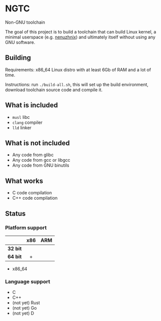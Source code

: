 # NGTC

Non-GNU toolchain

The goal of this project is to build a toolchain that can build Linux kernel, a minimal userspace (e.g. [nenuzhnix](https://github.com/tpimh/nenuzhnix)) and ultimately itself without using any GNU software. 

## Building

Requirements: x86_64 Linux distro with at least 6Gb of RAM and a lot of time.

Instructions: run `./build-all.sh`, this will set up the build environment, download toolchain source code and compile it.

## What is included

- `musl` libc
- `clang` compiler
- `lld` linker

## What is not included

- Any code from glibc
- Any code from gcc or libgcc
- Any code from GNU binutils

## What works

- C code compilation
- C++ code compilation

## Status

### Platform support

|  | x86  | ARM |
| --- | :---: | :---: |
| **32 bit**  |  |  |
| **64 bit**  | + |  |

- x86_64

### Language support

- C
- C++
- (not yet) Rust
- (not yet) Go
- (not yet) D

